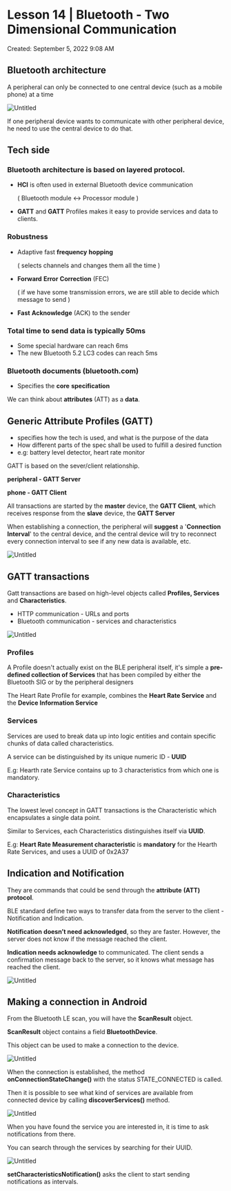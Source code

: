 # Lesson 14 | Bluetooth - Two Dimensional Communication

Created: September 5, 2022 9:08 AM

## Bluetooth architecture

A peripheral can only be connected to one central device (such as a mobile phone) at a time

![Untitled](Lesson%2014%20Bluetooth%20-%20Two%20Dimensional%20Communicatio%20d2933734466b4eef89df95b3d89d6764/Untitled.png)

If one peripheral device wants to communicate with other peripheral device, he need to use the central device to do that.

## Tech side

### Bluetooth architecture is based on layered protocol.

- **HCI** is often used in external Bluetooth device communication
    
    ( Bluetooth module ↔ Processor module )
    
- **GATT** and **GATT** Profiles makes it easy to provide services and data to clients.

### Robustness

- Adaptive fast **frequency** **hopping**
    
    ( selects channels and changes them all the time )
    
- **Forward** **Error** **Correction** (FEC)
    
    ( if we have some transmission errors, we are still able to decide which message to send )
    
- **Fast** **Acknowledge** (ACK) to the sender

### Total time to send data is typically 50ms

- Some special hardware can reach 6ms
- The new Bluetooth 5.2 LC3 codes can reach 5ms

### Bluetooth documents (bluetooth.com)

- Specifies the **core** **specification**

We can think about **attributes** (ATT) as a **data**.

## Generic Attribute Profiles (GATT)

- specifies how the tech is used, and what is the purpose of the data
- How different parts of the spec shall be used to fulfill a desired function
- e.g: battery level detector, heart rate monitor

GATT is based on the sever/client relationship.

**peripheral - GATT Server**

**phone - GATT Client**

All transactions are started by the **master** device, the **GATT Client**, which receives response from the **slave** device, the **GATT Server**

When establishing a connection, the peripheral will **suggest** a '**Connection Interval**' to the central device, and the central device will try to reconnect every connection interval to see if any new data is available, etc.

![Untitled](Lesson%2014%20Bluetooth%20-%20Two%20Dimensional%20Communicatio%20d2933734466b4eef89df95b3d89d6764/Untitled%201.png)

## GATT transactions

Gatt transactions are based on high-level objects called **Profiles, Services** and **Characteristics**.

- HTTP communication - URLs and ports
- Bluetooth communication - services and characteristics

![Untitled](Lesson%2014%20Bluetooth%20-%20Two%20Dimensional%20Communicatio%20d2933734466b4eef89df95b3d89d6764/Untitled%202.png)

### Profiles

A Profile doesn't actually exist on the BLE peripheral itself, it's simple a **pre-defined collection of Services** that has been compiled by either the Bluetooth SIG or by the peripheral designers

The Heart Rate Profile for example, combines the **Heart Rate Service** and the **Device Information Service**

### Services

Services are used to break data up into logic entities and contain specific chunks of data called characteristics.

A service can be distinguished by its unique numeric ID - **UUID**

E.g: Hearth rate Service contains up to 3 characteristics from which one is mandatory.

### Characteristics

The lowest level concept in GATT transactions is the Characteristic which encapsulates a single data point.

Similar to Services, each Characteristics distinguishes itself via **UUID**.

E.g: **Heart Rate Measurement characteristic** is **mandatory** for the Hearth Rate Services, and uses a UUID of 0x2A37

## Indication and Notification

They are commands that could be send through the **attribute** **(ATT) protocol**.

BLE standard define two ways to transfer data from the server to the client - Notification and Indication.

**Notification** **doesn’t need acknowledged**, so they are faster. However, the server does not know if the message reached the client.

**Indication needs acknowledge** to communicated. The client sends a confirmation message back to the server, so it knows what message has reached the client.

![Untitled](Lesson%2014%20Bluetooth%20-%20Two%20Dimensional%20Communicatio%20d2933734466b4eef89df95b3d89d6764/Untitled%203.png)

## Making a connection in Android

From the Bluetooth LE scan, you will have the **ScanResult** object.

**ScanResult** object contains a field **BluetoothDevice**.

This object can be used to make a connection to the device.

![Untitled](Lesson%2014%20Bluetooth%20-%20Two%20Dimensional%20Communicatio%20d2933734466b4eef89df95b3d89d6764/Untitled%204.png)

When the connection is established, the method **onConnectionStateChange()** with the status STATE_CONNECTED is called.

Then it is possible to see what kind of services are available from connected device by calling **discoverServices()** method.

![Untitled](Lesson%2014%20Bluetooth%20-%20Two%20Dimensional%20Communicatio%20d2933734466b4eef89df95b3d89d6764/Untitled%205.png)

When you have found the service you are interested in, it is time to ask notifications from there.

You can search through the services by searching for their UUID.

![Untitled](Lesson%2014%20Bluetooth%20-%20Two%20Dimensional%20Communicatio%20d2933734466b4eef89df95b3d89d6764/Untitled%206.png)

**setCharacteristicsNotification()** asks the client to start sending notifications as intervals.